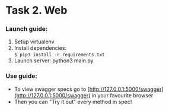 # Task 2. Web

### Launch guide:
1. Setup virtualenv
1. Install dependencies:<br/>
`$ pip3 install -r requirements.txt`
3. Launch server: python3 main.py

### Use guide:
* To view swagger specs go to [http://127.0.0.1:5000/swagger](http://127.0.0.1:5000/swagger) in your favourite browser
* Then you can "Try it out" every method in spec! 